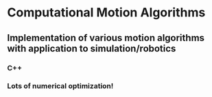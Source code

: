 # Computational Motion Algorithms

## Implementation of various motion algorithms with application to simulation/robotics

### C++

### Lots of numerical optimization!